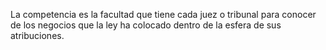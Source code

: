 La competencia es la facultad que tiene cada juez o tribunal para conocer de los negocios que la ley ha colocado dentro de la esfera de sus atribuciones.
